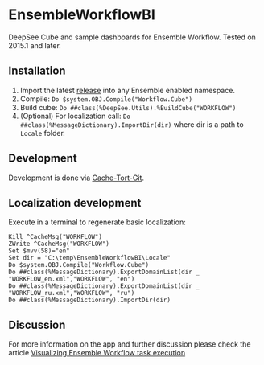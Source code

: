 # EnsembleWorkflowBI
DeepSee Cube and sample dashboards for Ensemble Workflow. Tested on 2015.1 and later.

## Installation

1. Import the latest [release](https://github.com/intersystems-ru/EnsembleWorkflowBI/releases) into any Ensemble enabled namespace.
2. Compile: `Do $system.OBJ.Compile("Workflow.Cube")`
3. Build cube: `Do ##class(%DeepSee.Utils).%BuildCube("WORKFLOW")`
4. (Optional) For localization call: `Do ##class(%MessageDictionary).ImportDir(dir)` where dir is a path to `Locale` folder.

## Development

Development is done via [Cache-Tort-Git](https://github.com/intersystems-ru/cache-tort-git).

## Localization development

Execute in a terminal to regenerate basic localization:

```
Kill ^CacheMsg("WORKFLOW") 
ZWrite ^CacheMsg("WORKFLOW")
Set $mvv(58)="en"
Set dir = "C:\temp\EnsembleWorkflowBI\Locale"
Do $system.OBJ.Compile("Workflow.Cube")
Do ##class(%MessageDictionary).ExportDomainList(dir _ "WORKFLOW_en.xml","WORKFLOW", "en")
Do ##class(%MessageDictionary).ExportDomainList(dir _ "WORKFLOW_ru.xml","WORKFLOW", "ru")
Do ##class(%MessageDictionary).ImportDir(dir)
```
## Discussion
For more information on the app and further discussion please check the article [Visualizing Ensemble Workflow task execution
](https://community.intersystems.com/post/visualizing-ensemble-workflow-task-execution)
